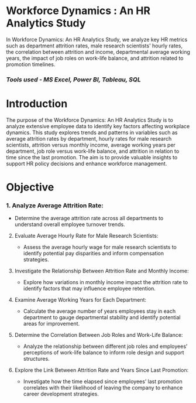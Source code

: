 # Workforce Dynamics : An HR Analytics Study
In Workforce Dynamics: An HR Analytics Study, we analyze key HR metrics such as department attrition rates, male research scientists' hourly rates, the correlation between attrition and income, departmental average working years, the impact of job roles on work-life balance, and attrition related to promotion timelines.

### *Tools used - MS Excel, Power BI, Tableau, SQL*

# Introduction
The purpose of the Workforce Dynamics: An HR Analytics Study is to analyze extensive employee data to identify key factors affecting workplace dynamics. This study explores trends and patterns in variables such as average attrition rates by department, hourly rates for male research scientists, attrition versus monthly income, average working years per department, job role versus work-life balance, and attrition in relation to time since the last promotion. The aim is to provide valuable insights to support HR policy decisions and enhance workforce management.

# Objective
### 1. Analyze Average Attrition Rate:
   - Determine the average attrition rate across all departments to understand overall employee turnover trends.

2. Evaluate Average Hourly Rate for Male Research Scientists:
   - Assess the average hourly wage for male research scientists to identify potential pay disparities and inform compensation strategies.

3. Investigate the Relationship Between Attrition Rate and Monthly Income:
   - Explore how variations in monthly income impact the attrition rate to identify factors that may influence employee retention.

4. Examine Average Working Years for Each Department:
   - Calculate the average number of years employees stay in each department to gauge departmental stability and identify potential areas for improvement.

5. Determine the Correlation Between Job Roles and Work-Life Balance:
   - Analyze the relationship between different job roles and employees’ perceptions of work-life balance to inform role design and support structures.

6. Explore the Link Between Attrition Rate and Years Since Last Promotion:
   - Investigate how the time elapsed since employees’ last promotion correlates with their likelihood of leaving the company to enhance career development strategies.
